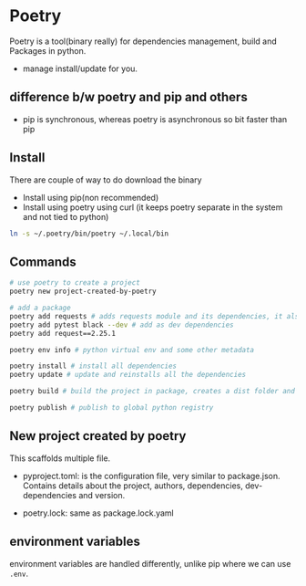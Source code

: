 # Poetry

Poetry is a tool(binary really) for dependencies management, build and Packages in python.

- manage install/update for you.

## difference b/w poetry and pip and others

- pip is synchronous, whereas poetry is asynchronous so bit faster than pip

## Install

There are couple of way to do download the binary

- Install using pip(non recommended)
- Install using poetry using curl (it keeps poetry separate in the system and not tied to python)

```sh
ln -s ~/.poetry/bin/poetry ~/.local/bin
```

## Commands

```sh
# use poetry to create a project
poetry new project-created-by-poetry

# add a package
poetry add requests # adds requests module and its dependencies, it also add the dependencies in poetry.lock file
poetry add pytest black --dev # add as dev dependencies
poetry add request==2.25.1

poetry env info # python virtual env and some other metadata

poetry install # install all dependencies
poetry update # update and reinstalls all the dependencies

poetry build # build the project in package, creates a dist folder and puts the gz file there

poetry publish # publish to global python registry
```

## New project created by poetry

This scaffolds multiple file.

- pyproject.toml: is the configuration file, very similar to package.json. Contains details about the project, authors, dependencies, dev-dependencies and version.

- poetry.lock: same as package.lock.yaml

## environment variables

environment variables are handled differently, unlike pip where we can use `.env`.
